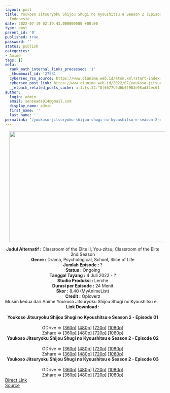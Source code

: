 ```yaml
---
layout: post
title: Youkoso Jitsuryoku Shijou Shugi no Kyoushitsu e Season 2 (Episode 03) Subtitle
  Indonesia
date: 2022-07-19 02:19:43.000000000 +00:00
type: post
parent_id: '0'
published: true
password: ''
status: publish
categories:
- Anime
tags: []
meta:
  rank_math_internal_links_processed: '1'
  _thumbnail_id: '27531'
  cyberseo_rss_source: https://www.ciunime.web.id/atom.xml?start-index=1
  cyberseo_post_link: https://www.ciunime.web.id/2022/07/youkoso-jitsuryoku-shijou-shugi-no.html
  _jetpack_related_posts_cache: a:1:{s:32:"8f6677c9d6b0f903e98ad32ec61f8deb";a:2:{s:7:"expires";i:1658496071;s:7:"payload";a:3:{i:0;a:1:{s:2:"id";i:27228;}i:1;a:1:{s:2:"id";i:27356;}i:2;a:1:{s:2:"id";i:26116;}}}}
author:
  login: admin
  email: senseads014@gmail.com
  display_name: admin
  first_name: ''
  last_name: ''
permalink: "/youkoso-jitsuryoku-shijou-shugi-no-kyoushitsu-e-season-2-episode-03-subtitle-indonesia/"
---
```

<div class="separator" style="clear: both; text-align: center;"><a href="https://blogger.googleusercontent.com/img/b/R29vZ2xl/AVvXsEhxUq6GRLTqpnYOmp3TONk8juu7FjDmoUOh0t2rMvm6dfLOQJRckKVvLBS4UVE2X7c_DLFfe8l3wsQ1ltcy7j8RopsZ99MGFXml17utmrxVrPkbG3xtQPY7BZyBT_i6awW1eHmY7E9bPIUepk1cT-xus-bQEdGudJp_XdAmSWYhdOmfYy2WASLXosZt/s1280/Youkoso%20Jitsuryoku%20Shijou%20Shugi%20no%20Kyoushitsu%20e%20Season%202.jpg" style="margin-left: 1em; margin-right: 1em;"><img border="0" data-original-height="720" data-original-width="1280" height="360" src="{{ site.baseurl }}/assets/2022/07/Youkoso%20Jitsuryoku%20Shijou%20Shugi%20no%20Kyoushitsu%20e%20Season%202.jpg" width="640" /></a></div>
<p>
<div class="separator" style="clear: both; text-align: center;"></div>
<div style="text-align: center;"><b>Judul</b><b><b> Alternatif</b> :</b> Classroom of the Elite II, You-zitsu,&nbsp;Classroom of the Elite 2nd Season</div>
<div style="text-align: center;"><b><b>Genre :</b></b> Drama, Psychological, School, Slice of Life</div>
<div style="text-align: center;"><b>Jumlah Episode :</b> ?<br /><b>Status :&nbsp;</b>Ongoing<br /><b>Tanggal Tayang :</b> 4 Juli 2022 - ?<br /><b>Studio Produksi :</b>&nbsp;Lerche<br /><b>Durasi per Episode :</b> 24 Menit</div>
<div style="text-align: center;"><b>Skor :</b>&nbsp;8.40&nbsp;(MyAnimeList)</div>
<div style="text-align: center;"><b>Credit :</b>&nbsp;Oploverz</div>
<div style="text-align: center;"></div>
<div style="text-align: justify;">Musim kedua dari Anime&nbsp;Youkoso Jitsuryoku Shijou Shugi no Kyoushitsu e.</div>
<div style="text-align: justify;"></div>
<div style="text-align: justify;"></div>
<div style="text-align: center;">
<div style="text-align: center;">
<div style="text-align: left;">
<div style="text-align: center;"><b>Link Download :</b></div>
<div style="text-align: center;"><b><br /></b></div>
<div style="text-align: center;"><span style="text-align: left;"><b>Youkoso Jitsuryoku Shijou Shugi no Kyoushitsu e Season 2&nbsp;</b></span><b>- Episode 01</b></div>
<div style="text-align: center;"><b><br /></b></div>
<div style="text-align: center;">GDrive =&gt; [<a href="https://acefile.co/f/78607892/oploverz-cote-01-mp4-360p-mp4" target="_blank" rel="noopener">360p</a>] [<a href="https://acefile.co/f/78608154/oploverz-cote-01-mp4-480p-mp4" target="_blank" rel="noopener">480p</a>] [<a href="https://acefile.co/f/78608293/oploverz-cote-01-mp4-720p-mp4" target="_blank" rel="noopener">720p</a>] [<a href="https://acefile.co/f/78608775/oploverz-cote-01-1080pb2e75791-mkv" target="_blank" rel="noopener">1080p</a>]</div>
<div style="text-align: center;">Zshare =&gt; [<a href="https://www88.zippyshare.com/v/glHvv0h3/file.html" target="_blank" rel="noopener">360p</a>] [<a href="https://www98.zippyshare.com/v/PIvx3m3R/file.html" target="_blank" rel="noopener">480p</a>] [<a href="https://www20.zippyshare.com/v/TtSCzbTG/file.html" target="_blank" rel="noopener">720p</a>] [<a href="https://www44.zippyshare.com/v/Sf1puDMr/file.html" target="_blank" rel="noopener">1080p</a>]</div>
<div style="text-align: center;"></div>
<div style="text-align: center;">
<div><span style="text-align: left;"><b>Youkoso Jitsuryoku Shijou Shugi no Kyoushitsu e Season 2&nbsp;</b></span><b>- Episode 02</b></div>
<div><b><br /></b></div>
<div>GDrive =&gt; [<a href="https://acefile.co/f/79153229/oploverz-cotes2-02-mp4-360p-mp4" target="_blank" rel="noopener">360p</a>] [<a href="https://acefile.co/f/79153225/oploverz-cotes2-02-mp4-480p-mp4" target="_blank" rel="noopener">480p</a>] [<a href="https://acefile.co/f/79153336/oploverz-cotes2-02-mp4-720p-mp4" target="_blank" rel="noopener">720p</a>] [<a href="https://acefile.co/f/79153962/oploverz-cotes2-02-1080p4cb7528b-mkv" target="_blank" rel="noopener">1080p</a>]</div>
<div>Zshare =&gt; [<a href="https://www65.zippyshare.com/v/ZqhPUQvH/file.html" target="_blank" rel="noopener">360p</a>] [<a href="https://www12.zippyshare.com/v/73wvdTRi/file.html" target="_blank" rel="noopener">480p</a>] [<a href="https://www10.zippyshare.com/v/dt2UOZ6q/file.html" target="_blank" rel="noopener">720p</a>] [<a href="https://www94.zippyshare.com/v/M1u70YTr/file.html" target="_blank" rel="noopener">1080p</a>]</div>
<div></div>
<div>
<div><span style="text-align: left;"><b>Youkoso Jitsuryoku Shijou Shugi no Kyoushitsu e Season 2&nbsp;</b></span><b>- Episode 03</b></div>
<div><b><br /></b></div>
<div>GDrive =&gt; [<a href="https://acefile.co/f/79677345/oploverz-cotes2-03-mp4-360p-mp4" target="_blank" rel="noopener">360p</a>] [<a href="https://acefile.co/f/79677527/oploverz-cotes2-03-mp4-480p-mp4" target="_blank" rel="noopener">480p</a>] [<a href="https://acefile.co/f/79677735/oploverz-cotes2-03-mp4-720p-mp4" target="_blank" rel="noopener">720p</a>] [<a href="https://acefile.co/f/79678266/oploverz-cotes2-03-1080pe5aece11-mkv" target="_blank" rel="noopener">1080p</a>]</div>
<div>Zshare =&gt; [<a href="https://www2.zippyshare.com/v/STeznp9R/file.html" target="_blank" rel="noopener">360p</a>] [<a href="https://www39.zippyshare.com/v/8JbsoncJ/file.html" target="_blank" rel="noopener">480p</a>] [<a href="https://www105.zippyshare.com/v/VldpXsQ8/file.html" target="_blank" rel="noopener">720p</a>] [<a href="https://www28.zippyshare.com/v/DAZV0VhE/file.html" target="_blank" rel="noopener">1080p</a>]</div>
</div>
</div>
</div>
</div>
</div>
<link rel="stylesheet" href="https://cdnjs.cloudflare.com/ajax/libs/font-awesome/4.7.0/css/font-awesome.min.css" />
<div class="divbtn"> <a href="https://handymansurrender.com/fihup8buzv?key=94550f7ce39444073321dde3b8782f97" class="btn"><i class="fa fa-download"></i> Direct Link</a> <br /><a href="https://www.ciunime.web.id/2022/07/youkoso-jitsuryoku-shijou-shugi-no.html">Source</a> </div>
